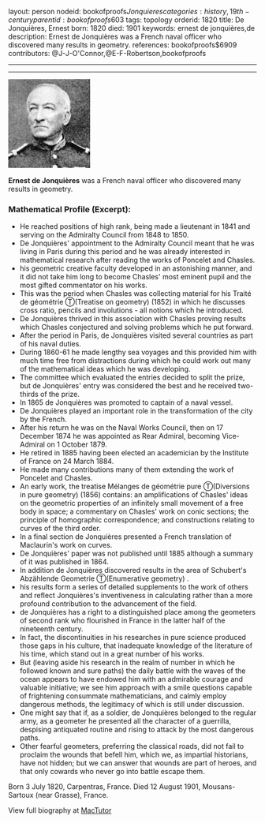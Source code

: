 layout: person
nodeid: bookofproofs$Jonquieres
categories: history,19th-century
parentid: bookofproofs$603
tags: topology
orderid: 1820
title: De Jonquières, Ernest
born: 1820
died: 1901
keywords: ernest de jonquières,de
description: Ernest de Jonquières was a French naval officer who discovered many results in geometry.
references: bookofproofs$6909
contributors: @J-J-O'Connor,@E-F-Robertson,bookofproofs

---



---

![Jonquieres.jpg](https://github.com/bookofproofs/bookofproofs.github.io/blob/main/_sources/_assets/images/portraits/Jonquieres.jpg?raw=true)

**Ernest de Jonquières** was a French naval officer who discovered many results in geometry.

### Mathematical Profile (Excerpt):
* He reached positions of high rank, being made a lieutenant in 1841 and serving on the Admiralty Council from 1848 to 1850.
* De Jonquières' appointment to the Admiralty Council meant that he was living in Paris during this period and he was already interested in mathematical research after reading the works of  Poncelet and Chasles.
* his geometric creative faculty developed in an astonishing manner, and it did not take him long to become Chasles' most eminent pupil and the most gifted commentator on his works.
* This was the period when Chasles was collecting material for his Traité de géométrie Ⓣ(Treatise on geometry) (1852) in which he discusses cross ratio, pencils and involutions - all notions which he introduced.
* De Jonquières thrived in this association with Chasles proving results which Chasles conjectured and solving problems which he put forward.
* After the period in Paris, de Jonquières visited several countries as part of his naval duties.
* During 1860-61 he made lengthy sea voyages and this provided him with much time free from distractions during which he could work out many of the mathematical ideas which he was developing.
* The committee which evaluated the entries decided to split the prize, but de Jonquières' entry was considered the best and he received two-thirds of the prize.
* In 1865 de Jonquières was promoted to captain of a naval vessel.
* De Jonquières played an important role in the transformation of the city by the French.
* After his return he was on the Naval Works Council, then on 17 December 1874 he was appointed as Rear Admiral, becoming Vice-Admiral on 1 October 1879.
* He retired in 1885 having been elected an academician by the Institute of France on 24 March 1884.
* He made many contributions many of them extending the work of Poncelet and Chasles.
* An early work, the treatise Mélanges de géométrie pure Ⓣ(Diversions in  pure geometry) (1856) contains: an amplifications of Chasles' ideas on the geometric properties of an infinitely small movement of a free body in space; a commentary on Chasles' work on conic sections; the principle of homographic correspondence; and constructions relating to curves of the third order.
* In a final section de Jonquières presented a French translation of Maclaurin's work on curves.
* De Jonquières' paper was not published until 1885 although a summary of it was published in 1864.
* In addition de Jonquières discovered results in the area of Schubert's Abzählende Geometrie Ⓣ(Enumerative geometry) .
* his results form a series of detailed supplements to the work of others and reflect Jonquières's inventiveness in calculating rather than a more profound contribution to the advancement of the field.
* de Jonquières has a right to a distinguished place among the geometers of second rank who flourished in France in the latter half of the nineteenth century.
* In fact, the discontinuities in his researches in pure science produced those gaps in his culture, that inadequate knowledge of the literature of his time, which stand out in a great number of his works.
* But (leaving aside his research in the realm of number in which he followed known and sure paths) the daily battle with the waves of the ocean appears to have endowed him with an admirable courage and valuable initiative; we see him approach with a smile questions capable of frightening consummate mathematicians, and calmly employ dangerous methods, the legitimacy of which is still under discussion.
* One might say that if, as a soldier, de Jonquières belonged to the regular army, as a geometer he presented all the character of a guerrilla, despising antiquated routine and rising to attack by the most dangerous paths.
* Other fearful geometers, preferring the classical roads, did not fail to proclaim the wounds that befell him, which we, as impartial historians, have not hidden; but we can answer that wounds are part of heroes, and that only cowards who never go into battle escape them.

Born 3 July 1820, Carpentras, France. Died 12 August 1901, Mousans-Sartoux (near Grasse), France.

View full biography at [MacTutor](https://mathshistory.st-andrews.ac.uk/Biographies/Jonquieres/)
